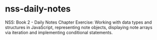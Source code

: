 # nss-daily-notes
NSS: Book 2 - Daily Notes Chapter Exercise: Working with data types and structures in JavaScript, representing note objects, displaying note arrays via iteration and implementing conditional statements.
